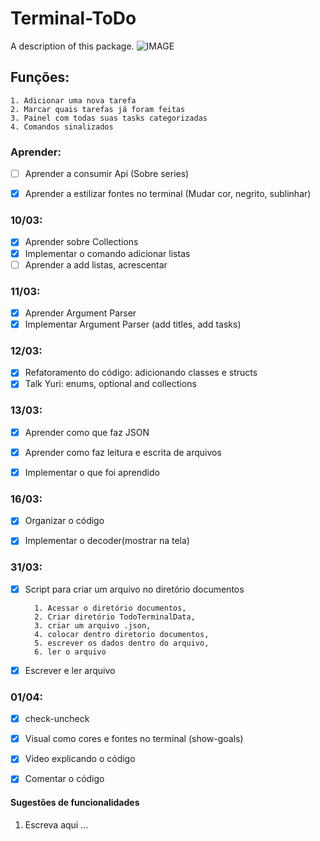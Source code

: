 # Terminal-ToDo

A description of this package.
![IMAGE](https://user-images.githubusercontent.com/62367544/78246026-dc7cdc00-74be-11ea-8ea8-4725f0741ca7.jpg)

## Funções:
    1. Adicionar uma nova tarefa
    2. Marcar quais tarefas já foram feitas
    3. Painel com todas suas tasks categorizadas 
    4. Comandos sinalizados


### Aprender:
- [ ] Aprender a consumir Api (Sobre series)
- [x] Aprender a estilizar fontes no terminal (Mudar cor, negrito, sublinhar)


### 10/03:
- [x] Aprender sobre Collections
- [x] Implementar o comando adicionar listas 
- [ ] Aprender a  add listas, acrescentar

### 11/03:
- [x] Aprender Argument Parser 
- [x] Implementar Argument Parser (add titles, add tasks)

### 12/03:
- [x] Refatoramento do código: adicionando classes e structs
- [x] Talk Yuri: enums, optional and collections

### 13/03:
- [x] Aprender como que faz JSON
- [x] Aprender como faz leitura e escrita de arquivos
- [x] Implementar o que foi aprendido 


### 16/03: 
- [x] Organizar o código
- [x] Implementar o decoder(mostrar na tela)


### 31/03:
- [x] Script para criar um arquivo no diretório documentos

        1. Acessar o diretório documentos, 
        2. Criar diretório TodoTerminalData,
        3. criar um arquivo .json,
        4. colocar dentro diretorio documentos, 
        5. escrever os dados dentro do arquivo, 
        6. ler o arquivo 

- [x] Escrever e ler arquivo
    


### 01/04: 
- [x] check-uncheck
- [x] Visual como cores e fontes no terminal (show-goals)
- [x] Video explicando o código 
- [x] Comentar o código 


#### Sugestões de funcionalidades
 1. Escreva aqui ...
